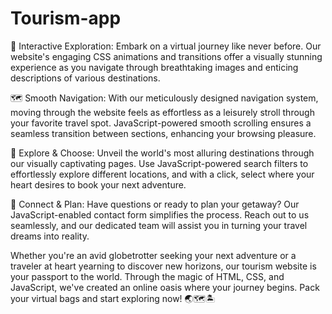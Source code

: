 # Tourism-app

🌆 Interactive Exploration: Embark on a virtual journey like never before. Our website's engaging CSS animations and transitions offer a visually stunning experience as you navigate through breathtaking images and enticing descriptions of various destinations.

🗺️ Smooth Navigation: With our meticulously designed navigation system, moving through the website feels as effortless as a leisurely stroll through your favorite travel spot. JavaScript-powered smooth scrolling ensures a seamless transition between sections, enhancing your browsing pleasure.

🌟 Explore & Choose: Unveil the world's most alluring destinations through our visually captivating pages. Use JavaScript-powered search filters to effortlessly explore different locations, and with a click, select where your heart desires to book your next adventure.

📝 Connect & Plan: Have questions or ready to plan your getaway? Our JavaScript-enabled contact form simplifies the process. Reach out to us seamlessly, and our dedicated team will assist you in turning your travel dreams into reality.

Whether you're an avid globetrotter seeking your next adventure or a traveler at heart yearning to discover new horizons, our tourism website is your passport to the world. Through the magic of HTML, CSS, and JavaScript, we've created an online oasis where your journey begins. Pack your virtual bags and start exploring now! 🌏🗺️🏝️
